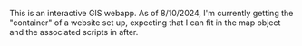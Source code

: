 This is an interactive GIS webapp. As of 8/10/2024, I'm currently getting the "container" of a website set up, expecting that 
I can fit in the map object and the associated scripts in after.
